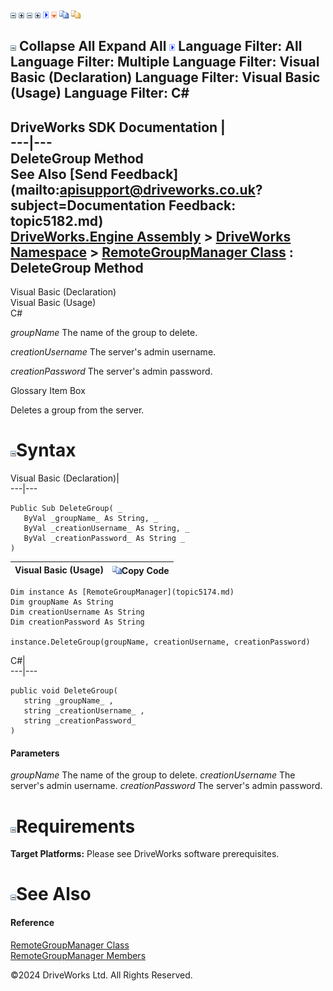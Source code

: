 ![](dotnetimages/collapse.gif) ![](dotnetimages/expand.gif) ![](dotnetimages/collapse.gif) ![](dotnetimages/expand.gif) ![](dotnetimages/drpdown.gif) ![](dotnetimages/drpdown_orange.gif) ![](dotnetimages/copycode.gif) ![](dotnetimages/copycodeHighlight.gif)

![](dotnetimages/collapse.gif) Collapse All Expand All ![](dotnetimages/drpdown.gif) Language Filter: All  Language Filter: Multiple  Language Filter: Visual Basic (Declaration) Language Filter: Visual Basic (Usage) Language Filter: C#  
---  
DriveWorks SDK Documentation  |   
---|---  
DeleteGroup Method   
See Also [Send Feedback](mailto:apisupport@driveworks.co.uk?subject=Documentation Feedback: topic5182.md)  
[DriveWorks.Engine Assembly](topic2156.md) > [DriveWorks Namespace](topic2159.md) > [RemoteGroupManager Class](topic5174.md) : DeleteGroup Method  
---  
  
Visual Basic (Declaration)    
Visual Basic (Usage)    
C# 

_groupName_
    The name of the group to delete.

_creationUsername_
    The server's admin username.

_creationPassword_
    The server's admin password.

Glossary Item Box

Deletes a group from the server. 

# ![](dotnetimages/collapse.gif)Syntax

Visual Basic (Declaration)|   
---|---  
      
    
    Public Sub DeleteGroup( _
       ByVal _groupName_ As String, _
       ByVal _creationUsername_ As String, _
       ByVal _creationPassword_ As String _
    )   
  
Visual Basic (Usage)| ![](dotnetimages/copycode.gif)Copy Code  
---|---  
      
    
    Dim instance As [RemoteGroupManager](topic5174.md)
    Dim groupName As String
    Dim creationUsername As String
    Dim creationPassword As String
     
    instance.DeleteGroup(groupName, creationUsername, creationPassword)  
  
C#|   
---|---  
      
    
    public void DeleteGroup( 
       string _groupName_ ,
       string _creationUsername_ ,
       string _creationPassword_
    )  
  
#### Parameters

 _groupName_
    The name of the group to delete.
_creationUsername_
    The server's admin username.
_creationPassword_
    The server's admin password.

# ![](dotnetimages/collapse.gif)Requirements

**Target Platforms:** Please see DriveWorks software prerequisites.

# ![](dotnetimages/collapse.gif)See Also

#### Reference

[RemoteGroupManager Class](topic5174.md)   
[RemoteGroupManager Members](topic5175.md)

©2024 DriveWorks Ltd. All Rights Reserved.
